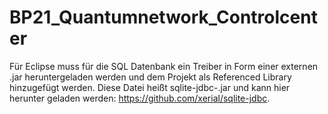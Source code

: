 # BP21_Quantumnetwork_Controlcenter


Für Eclipse muss für die SQL Datenbank ein Treiber in Form einer externen .jar heruntergeladen werden und dem Projekt als Referenced Library hinzugefügt werden.
Diese Datei heißt sqlite-jdbc-<Version>.jar und kann hier herunter geladen werden: https://github.com/xerial/sqlite-jdbc.
